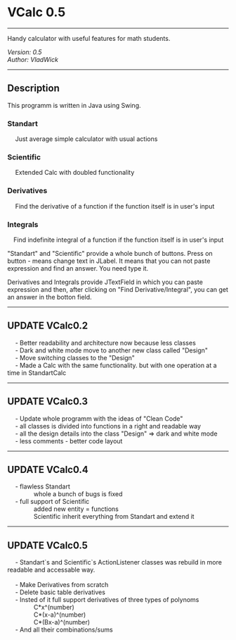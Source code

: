 # VCalc 0.5
---------------------------------------
Handy calculator with useful features for math students.

<i>Version: 0.5</i> <br>
<i>Author: VladWick</i>

---------------------------------------

<h2>Description</h2>
This programm is written in Java using Swing.

<h3>Standart</h3> 
	&emsp; Just average simple calculator with usual actions 
<h3>Scientific</h3> 
	&emsp; Extended Calc with doubled functionality
<h3>Derivatives</h3>
	&emsp; Find the derivative of a function if the function itself is in user's input 
<h3>Integrals</h3>
	&emsp;Find indefinite integral of a function if the function itself is in user's input<br>
	
"Standart" and "Scientific" provide a whole bunch of buttons. Press on button - means change text in JLabel.
It means that you can not paste expression and find an answer. You need type it. 

Derivatives and Integrals provide JTextField in which you can paste expression and then, after clicking on "Find Derivative/Integral", you can get an answer in the botton field.
	
---------------------------------------
<h2>UPDATE VCalc0.2</h2>
&emsp; - Better readability and architecture now because less classes<br>
&emsp; - Dark and white mode move to another new class called "Design"<br>
&emsp; - Move switching classes to the "Design"<br>
&emsp; - Made a Calc with the same functionality. but with one operation at a time in StandartCalc<br>

---------------------------------------
<h2>UPDATE VCalc0.3</h2>
&emsp; - Update whole programm with the ideas of "Clean Code" <br>
&emsp; - all classes is divided into functions in a right and readable way  <br>
&emsp; - all the design details into the class "Design" => dark and white mode  <br>
&emsp; - less comments - better code layout  <br>

---------------------------------------
<h2>UPDATE VCalc0.4</h2>
&emsp; - flawless Standart<br>
&emsp;&emsp;&emsp;&emsp; whole a bunch of bugs is fixed<br>
&emsp; - full support of Scientific<br>
&emsp;&emsp;&emsp;&emsp; added new entity = functions<br>
&emsp;&emsp;&emsp;&emsp; Scientific inherit everything from Standart and extend it<br>

---------------------------------------
<h2>UPDATE VCalc0.5</h2>
&emsp; - Standart`s and Scientific`s ActionListener classes was rebuild in more readable and accessable way.<br>
&emsp;&emsp;&emsp;&emsp;  <br>
&emsp; - Make Derivatives from scratch <br>
&emsp; - Delete basic table derivatives <br>
&emsp; - Insted of it full support derivatives of three types of polynoms <br>
&emsp;&emsp;&emsp;&emsp; C*x^(number) <br>
&emsp;&emsp;&emsp;&emsp; C*(x-a)^(number) <br>
&emsp;&emsp;&emsp;&emsp; C*(Bx-a)^(number) <br>
&emsp; - And all their combinations/sums <br>
